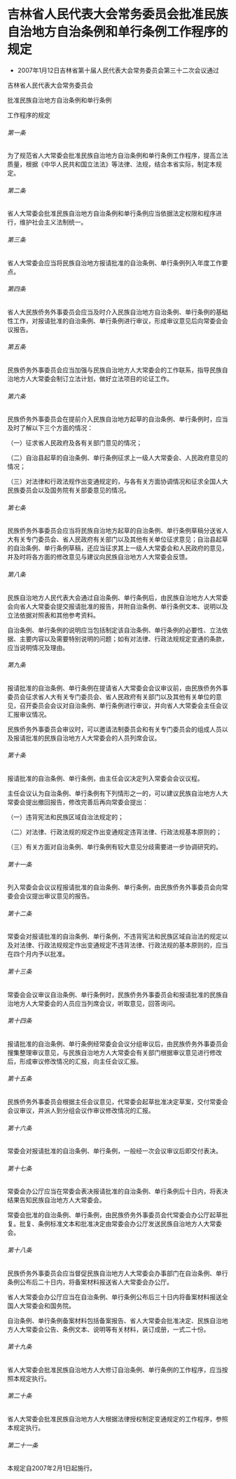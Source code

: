 # 吉林省人民代表大会常务委员会批准民族自治地方自治条例和单行条例工作程序的规定

- 2007年1月12日吉林省第十届人民代表大会常务委员会第三十二次会议通过

<!-- INFO END -->

吉林省人民代表大会常务委员会

批准民族自治地方自治条例和单行条例

工作程序的规定

###### 第一条

为了规范省人大常委会批准民族自治地方自治条例和单行条例工作程序，提高立法质量，根据《中华人民共和国立法法》等法律、法规，结合本省实际，制定本规定。

###### 第二条

省人大常委会批准民族自治地方自治条例和单行条例应当依据法定权限和程序进行，维护社会主义法制统一。

###### 第三条

省人大常委会应当将民族自治地方报请批准的自治条例、单行条例列入年度工作要点。

###### 第四条

省人大民族侨务外事委员会应当及时介入民族自治地方自治条例、单行条例的基础性工作，对报请批准的自治条例、单行条例进行审议，形成审议意见后向常委会会议报告。

###### 第五条

民族侨务外事委员会应当加强与民族自治地方人大常委会的工作联系，指导民族自治地方人大常委会制订立法计划，做好立法项目的论证工作。

###### 第六条

民族侨务外事委员会在提前介入民族自治地方起草的自治条例、单行条例时，应当及时了解以下三个方面的情况：

（一）征求省人民政府及各有关部门意见的情况；

（二）自治县起草的自治条例、单行条例征求上一级人大常委会、人民政府意见的情况；

（三）对法律和行政法规作出变通规定的，与各有关方面协调情况和征求全国人大民族委员会以及国务院有关部委意见的情况。

###### 第七条

民族侨务外事委员会应当将民族自治地方起草的自治条例、单行条例草稿分送省人大有关专门委员会、省人民政府有关部门以及其他有关单位征求意见；自治县起草的自治条例、单行条例草稿，还应当征求其上一级人大常委会和人民政府的意见，并及时将各方面的修改意见与建议向民族自治地方人大常委会反馈。

###### 第八条

民族自治地方人民代表大会通过自治条例、单行条例后，由民族自治地方人大常委会向省人大常委会提交报请批准的报告，并附自治条例、单行条例文本、说明以及立法依据对照表和其他参考资料。

自治条例、单行条例的说明应当包括制定该自治条例、单行条例的必要性、立法依据、主要内容以及需要特别说明的问题；如有对法律、行政法规规定变通的条款，应当说明情况及理由。

###### 第九条

报请批准的自治条例、单行条例在提请省人大常委会会议审议前，由民族侨务外事委员会征求省人大有关专门委员会、省人民政府有关部门以及其他有关单位的意见，召开委员会会议对自治条例、单行条例进行审议，并向省人大常委会主任会议汇报审议情况。

民族侨务外事委员会审议时，可以邀请法制委员会和有关专门委员会的组成人员以及报请批准的民族自治地方人大常委会的人员列席会议。

###### 第十条

报请批准的自治条例、单行条例，由主任会议决定列入常委会会议议程。

主任会议认为自治条例、单行条例有下列情形之一的，可以建议民族自治地方人大常委会提出撤回报告，修改完善后再向常委会提出：

（一）违背宪法和民族区域自治法规定的；

（二）对法律、行政法规的规定作出变通规定违背法律、行政法规基本原则的；

（三）有关方面对自治条例、单行条例有较大意见分歧需要进一步协调研究的。

###### 第十一条

列入常委会会议议程报请批准的自治条例、单行条例，由民族侨务外事委员会向常委会会议提出审议意见的报告。

###### 第十二条

常委会对报请批准的自治条例、单行条例，不违背宪法和民族区域自治法的规定以及对法律、行政法规规定作出变通规定不违背法律、行政法规的基本原则的，应当在四个月内予以批准。

###### 第十三条

常委会会议审议自治条例、单行条例时，民族侨务外事委员会和报请批准的民族自治地方人大常委会的人员应当列席会议，听取意见，回答询问。

###### 第十四条

报请批准的自治条例、单行条例经常委会会议分组审议后，由民族侨务外事委员会搜集整理审议意见，与民族自治地方人大常委会有关部门根据审议意见进行修改后，形成审议修改情况的汇报，向主任会议汇报。

###### 第十五条

民族侨务外事委员会根据主任会议意见，代常委会起草批准决定草案，交付常委会会议审议，并派人到分组会议作审议修改情况的汇报。

###### 第十六条

常委会对报请批准的自治条例、单行条例，一般经一次会议审议后即交付表决。

###### 第十七条

常委会办公厅应当在常委会表决报请批准的自治条例、单行条例后十日内，将表决结果告知民族自治地方人大常委会。

常委会批准的自治条例、单行条例，由民族侨务外事委员会代常委会办公厅起草批复。批复、条例标准文本和批准决定由常委会办公厅发送民族自治地方人大常委会。

###### 第十八条

民族侨务外事委员会应当督促民族自治地方人大常委会办事部门在自治条例、单行条例公布后二十日内，将备案材料报送省人大常委会办公厅。

省人大常委会办公厅应当在自治条例、单行条例公布后三十日内将备案材料报送全国人大常委会和国务院。

自治条例、单行条例备案材料包括备案报告、省人大常委会批准决定、民族自治地方人大常委会公告、条例文本、说明等有关材料，装订成册，一式二十份。

###### 第十九条

省人大常委会批准民族自治地方人大修订自治条例、单行条例的工作程序，应当按照本规定执行。

###### 第二十条

省人大常委会批准民族自治地方人大根据法律授权制定变通规定的工作程序，参照本规定执行。

###### 第二十一条

本规定自2007年2月1日起施行。
